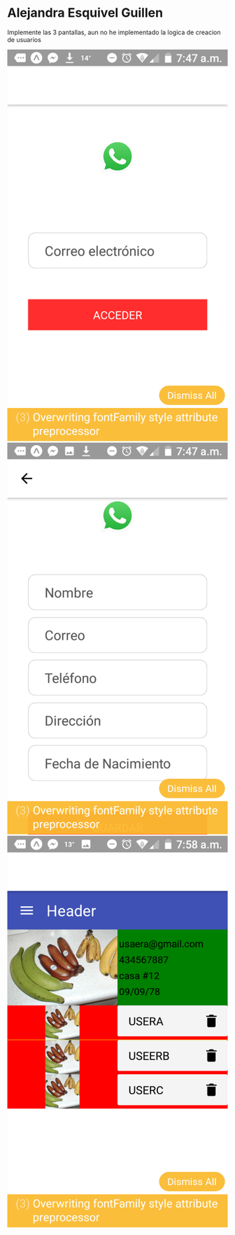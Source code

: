 # Alejandra Esquivel Guillen

Implemente las 3 pantallas, aun no he implementado la logica de creacion de usuarios



![Login](pantalla1.png)
![Agregar Usuario](pantalla3.png)
![Perfil](pantalla2.png)
